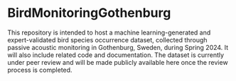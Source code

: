 # BirdMonitoringGothenburg
This repository is intended to host a machine learning-generated and expert-validated bird species occurrence dataset, collected through passive acoustic monitoring in Gothenburg, Sweden, during Spring 2024. It will also include related code and documentation. The dataset is currently under peer review and will be made publicly available here once the review process is completed.